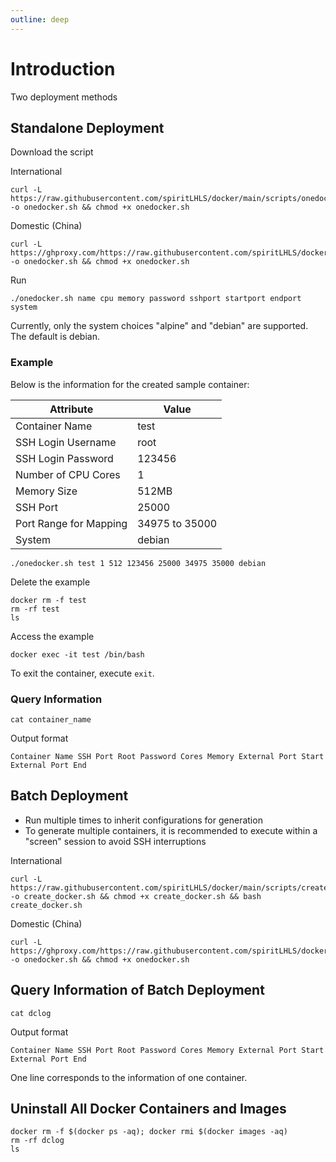 ```yaml
---
outline: deep
---
```


# Introduction

Two deployment methods

## Standalone Deployment

Download the script

International

```shell
curl -L https://raw.githubusercontent.com/spiritLHLS/docker/main/scripts/onedocker.sh -o onedocker.sh && chmod +x onedocker.sh
```

Domestic (China)

```shell
curl -L https://ghproxy.com/https://raw.githubusercontent.com/spiritLHLS/docker/main/scripts/onedocker.sh -o onedocker.sh && chmod +x onedocker.sh
```

Run

```
./onedocker.sh name cpu memory password sshport startport endport system
```

Currently, only the system choices "alpine" and "debian" are supported. The default is debian.

### Example

Below is the information for the created sample container:

| Attribute               | Value          |
|------------------------|----------------|
| Container Name         | test           |
| SSH Login Username     | root           |
| SSH Login Password     | 123456         |
| Number of CPU Cores    | 1              |
| Memory Size            | 512MB          |
| SSH Port               | 25000          |
| Port Range for Mapping | 34975 to 35000 |
| System                 | debian         |

```shell
./onedocker.sh test 1 512 123456 25000 34975 35000 debian
```

Delete the example

```shell
docker rm -f test
rm -rf test
ls
```

Access the example

```shell
docker exec -it test /bin/bash
```

To exit the container, execute ```exit```.

### Query Information

```shell
cat container_name
```

Output format

```
Container Name SSH Port Root Password Cores Memory External Port Start External Port End
```

## Batch Deployment

- Run multiple times to inherit configurations for generation
- To generate multiple containers, it is recommended to execute within a "screen" session to avoid SSH interruptions

International

```shell
curl -L https://raw.githubusercontent.com/spiritLHLS/docker/main/scripts/create_docker.sh -o create_docker.sh && chmod +x create_docker.sh && bash create_docker.sh
```

Domestic (China)

```shell
curl -L https://ghproxy.com/https://raw.githubusercontent.com/spiritLHLS/docker/main/scripts/onedocker.sh -o onedocker.sh && chmod +x onedocker.sh
```

## Query Information of Batch Deployment

```shell
cat dclog
```

Output format

```
Container Name SSH Port Root Password Cores Memory External Port Start External Port End
```

One line corresponds to the information of one container.

## Uninstall All Docker Containers and Images

```shell
docker rm -f $(docker ps -aq); docker rmi $(docker images -aq)
rm -rf dclog
ls
```